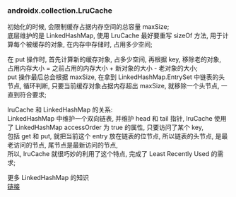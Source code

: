 ### androidx.collection.LruCache  
初始化的时候, 会限制缓存占据内存空间的总容量 maxSize;  
底层维护的是 LinkedHashMap, 使用 LruCache 最好要重写 sizeOf 方法, 用于计算每个被缓存的对象, 在内存中存储时, 占用多少空间;  

在 put 操作时, 首先计算新的缓存对象, 占多少空间, 再根据 key, 移除老的对象,  
占用内存大小 = 之前占用的内存大小 + 新对象的大小 - 老对象的大小;  
put 操作最后总会根据 maxSize, 在拿到 LinkedHashMap.EntrySet 中链表的头节点, 循环判断, 只要当前缓存对象占据内存超出 maxSize, 就移除一个头节点, 一直到符合要求;  


lruCache 和 LinkedHashMap 的关系:  
LinkedHashMap 中维护一个双向链表, 并维护 head 和 tail 指针, lruCache 使用了 LinkedHashMap accessOrder 为 true 的属性, 只要访问了某个 key,  
包括 get 和 put, 就把当前这个 entry 放在链表的位节点, 所以链表的头节点, 是最老访问的节点, 尾节点是最新访问的节点,  
所以, lruCache 就很巧妙的利用了这个特点, 完成了 Least Recently Used 的需求;  

更多 LinkedHashMap 的知识  
[链接](/Java/basic/collection/LinkedHashMap.md)  

